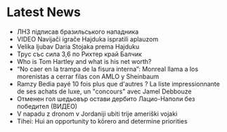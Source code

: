 # Latest News
-  ЛНЗ підписав бразильського нападника
-  VIDEO Navijači igrače Hajduka ispratili aplauzom
-  Velika ljubav Daria Stojaka prema Hajduku
-  Трус със сила 3,6 по Рихтер край Балчик
-  Who is Tom Hartley and what is his net worth?
-  “No caer en la trampa de la fisura interna”: Monreal llama a los morenistas a cerrar filas con AMLO y Sheinbaum
-  Ramzy Bedia payé 10 fois plus que d'autres ? La liste impressionnante de ses achats de luxe, un "concours" avec Jamel Debbouze
-  Отменен гол шедьовър остави дербито Лацио-Наполи без победител (ВИДЕО)
-  V napadu z dronom v Jordaniji ubiti trije ameriški vojaki
-  Tihei: Hui an opportunity to kōrero and determine priorities
